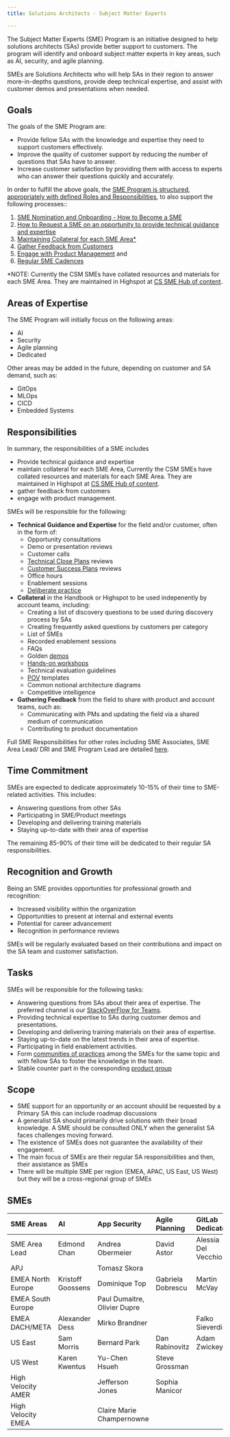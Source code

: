 ```yaml
---
title: Solutions Architects - Subject Matter Experts

---
```


The Subject Matter Experts (SME) Program is an initiative designed to help solutions architects (SAs) provide better support to customers. The program will identify and onboard subject matter experts in key areas, such as AI, security, and agile planning. 

SMEs are Solutions Architects who will help SAs in their region to answer more-in-depths questions, provide deep technical expertise, and assist with customer demos and presentations when needed.

## Goals

The goals of the SME Program are:

- Provide fellow SAs with the knowledge and expertise they need to support customers effectively.  
- Improve the quality of customer support by reducing the number of questions that SAs have to answer.  
- Increase customer satisfaction by providing them with access to experts who can answer their questions quickly and accurately.

In order to fulfill the above goals, the [SME Program is structured, appropriately with defined Roles and Responsibilities](http:///handbook/solutions-architects/sa-practices/subject-matter-experts/sme-program.md), to also support the following processes::

1. [SME Nomination and Onboarding \- How to Become a SME](http:///handbook/solutions-architects/sa-practices/subject-matter-experts/sme-program/#sme-selection)  
2. [How to Request a SME on an opportunity to provide technical guidance and expertise](http:///handbook/solutions-architects/sa-practices/subject-matter-experts/sme-request.md)  
3. [Maintaining Collateral for each SME Area\*](http:///handbook/solutions-architects/sa-practices/subject-matter-experts/sme-collateral.md)  
4. [Gather Feedback from Customers](http:///handbook/solutions-architects/sa-practices/subject-matter-experts/sme-collateral.md])  
5. [Engage with Product Management](http:///handbook/solutions-architects/sa-practices/subject-matter-experts/sme-engage-pm.md) and  
6. [Regular SME Cadences](http:///handbook/solutions-architects/sa-practices/subject-matter-experts/sme-cadences.md])

\*NOTE: Currently the CSM SMEs have collated resources and materials for each SME Area. They are maintained in Highspot at [CS SME Hub of content](https://gitlab.highspot.com/items/667095b95cc9b08c87d40b68?lfrm=srp.0).

## Areas of Expertise

The SME Program will initially focus on the following areas:

- AI  
- Security  
- Agile planning  
- Dedicated

Other areas may be added in the future, depending on customer and SA demand, such as:

- GitOps  
- MLOps  
- CICD  
- Embedded Systems

## Responsibilities

In summary, the responsibilities of a SME includes

- Provide technical guidance and expertise  
- maintain collateral for each SME Area, Currently the CSM SMEs have collated resources and materials for each SME Area. They are maintained in Highspot at [CS SME Hub of content](https://gitlab.highspot.com/items/667095b95cc9b08c87d40b68?lfrm=srp.0).  
- gather feedback from customers  
- engage with product management.

SMEs will be responsible for the following:

- **Technical Guidance and Expertise** for the field and/or customer, often in the form of:  
  - Opportunity consultations  
  - Demo or presentation reviews  
  - Customer calls  
  - [Technical Close Plans](http:///handbook/solutions-architects/sa-practices/technical-close-plan/) reviews  
  - [Customer Success Plans](http:///handbook/solutions-architects/sa-practices/customer-success-plan/) reviews  
  - Office hours  
  - Enablement sessions  
  - [Deliberate practice](http:///handbook/solutions-architects/sa-practices/deliberate-practice/)  
- **Collateral** in the Handbook or Highspot to be used indepenently by account teams, including:  
  - Creating a list of discovery questions to be used during discovery process by SAs  
  - Creating frequently asked questions by customers per category  
  - List of SMEs  
  - Recorded enablement sessions  
  - FAQs  
  - Golden [demos](http:///handbook/solutions-architects/demonstrations/)  
  - [Hands-on workshops](http:///handbook/solutions-architects/tools-and-resources/workshop/)  
  - Technical evaluation guidelines  
  - [POV](http:///handbook/solutions-architects/tools-and-resources/pov/) templates  
  - Common notional architecture diagrams  
  - Competitive intelligence  
- **Gathering Feedback** from the field to share with product and account teams, such as:  
  - Communicating with PMs and updating the field via a shared medium of communication  
  - Contributing to product documentation

Full SME Responsibilities for other roles including SME Associates, SME Area Lead/ DRI and SME Program Lead are detailed [here](http:///handbook/solutions-architects/sa-practices/subject-matter-experts/sme-program/\#sme-responsibilities).

## Time Commitment

SMEs are expected to dedicate approximately 10-15% of their time to SME-related activities. This includes:

- Answering questions from other SAs  
- Participating in SME/Product meetings  
- Developing and delivering training materials  
- Staying up-to-date with their area of expertise

The remaining 85-90% of their time will be dedicated to their regular SA responsibilities.

## Recognition and Growth

Being an SME provides opportunities for professional growth and recognition:

- Increased visibility within the organization  
- Opportunities to present at internal and external events  
- Potential for career advancement  
- Recognition in performance reviews

SMEs will be regularly evaluated based on their contributions and impact on the SA team and customer satisfaction.

## Tasks

SMEs will be responsible for the following tasks:

- Answering questions from SAs about their area of expertise. The preferred channel is our [StackOverFlow for Teams](http:///handbook/solutions-architects/tools-and-resources/\#stack-overflow-for-teams).  
- Providing technical expertise to SAs during customer demos and presentations.  
- Developing and delivering training materials on their area of expertise.  
- Staying up-to-date on the latest trends in their area of expertise.  
- Participating in field enablement activities.  
- Form [communities of practices](http:///handbook/solutions-architects/sa-practices/communities-of-practice/) among the SMEs for the same topic and with fellow SAs to foster the knowledge in the team.  
- Stable counter part in the coresponding [product group](http:///handbook/product/categories/\#devops-stages)

## Scope

- SME support for an opportunity or an account should be requested by a Primary SA this can include roadmap discussions  
- A generalist SA should primarily drive solutions with their broad knowledge. A SME should be consulted ONLY when the generalist SA faces challenges moving forward.  
- The existence of SMEs does not guarantee the availability of their engagement.  
- The main focus of SMEs are their regular SA responsibilities and then, their assistance as SMEs  
- There will be multiple SME per region (EMEA, APAC, US East, US West) but they will be a cross-regional group of SMEs

## SMEs

| SME Areas | AI | App Security | Agile Planning | GitLab Dedicated |
| :---- | :---- | :---- | :---- | :---- |
| SME Area Lead | Edmond Chan | Andrea Obermeier | David Astor | Alessia Del Vecchio |
| APJ |  | Tomasz Skora |  |  |
| EMEA North Europe | Kristoff Goossens | Dominique Top | Gabriela Dobrescu | Martin McVay |
| EMEA South Europe |  | Paul Dumaitre, Olivier Dupre |  |  |
| EMEA DACH/META | Alexander Dess | Mirko Brandner |  | Falko Sieverding |
| US East | Sam Morris | Bernard Park | Dan Rabinovitz | Adam Zwickey |
| US West | Karen Kwentus | Yu-Chen Hsueh | Steve Grossman |  |
| High Velocity AMER |  | Jefferson Jones | Sophia Manicor |  |
| High Velocity EMEA |  | Claire Marie Champernowne |  |  |
